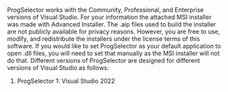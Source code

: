 ProgSelector works with the Community, Professional, and Enterprise versions of Visual Studio. For your information the attached MSI installer was made with Advanced Installer. The .aip files used to build the installer are not publicly available for privacy reasons. However, you are free to use, modify, and redistribute the installers under the license terms of this software. If you would like to set ProgSelector as your default application to open .dll files, you will need to set that manually as the MSI installer will not do that. Different versions of ProgSelector are designed for different versions of Visual Studio as follows:



1. ProgSelector 1: Visual Studio 2022


